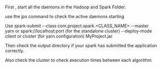 First , start all the daemons in the Hadoop and Spark Folder.

use the jps command to check the active daemons starting

Use spark-submit --class com.project.spark.<CLASS_NAME> --master yarn or spark://localhost:port (for the standalone cluster) --deploy-mode client or cluster (for yarn configuration) MyProject.jar

Then check the output directory if your spark has submitted the application correctly.

Also check the cluster to check execution times between each algorithm.
